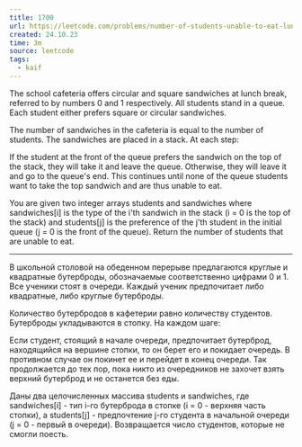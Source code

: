 ```yaml
---
title: 1700
url: https://leetcode.com/problems/number-of-students-unable-to-eat-lunch/description/
created: 24.10.23
time: 3m
source: leetcode
tags:
  - kaif
---
```


The school cafeteria offers circular and square sandwiches at lunch break, referred to by numbers 0 and 1 respectively. All students stand in a queue. Each student either prefers square or circular sandwiches.

The number of sandwiches in the cafeteria is equal to the number of students. The sandwiches are placed in a stack. At each step:

If the student at the front of the queue prefers the sandwich on the top of the stack, they will take it and leave the queue.
Otherwise, they will leave it and go to the queue's end.
This continues until none of the queue students want to take the top sandwich and are thus unable to eat.

You are given two integer arrays students and sandwiches where sandwiches[i] is the type of the i'th sandwich in the stack (i = 0 is the top of the stack) and students[j] is the preference of the j'th student in the initial queue (j = 0 is the front of the queue). Return the number of students that are unable to eat.

---

В школьной столовой на обеденном перерыве предлагаются круглые и квадратные бутерброды, обозначаемые соответственно цифрами 0 и 1. Все ученики стоят в очереди. Каждый ученик предпочитает либо квадратные, либо круглые бутерброды.

Количество бутербродов в кафетерии равно количеству студентов. Бутерброды укладываются в стопку. На каждом шаге:

Если студент, стоящий в начале очереди, предпочитает бутерброд, находящийся на вершине стопки, то он берет его и покидает очередь.
В противном случае он покинет ее и перейдет в конец очереди.
Так продолжается до тех пор, пока никто из очередников не захочет взять верхний бутерброд и не останется без еды.

Даны два целочисленных массива students и sandwiches, где sandwiches[i] - тип i-го бутерброда в стопке (i = 0 - верхняя часть стопки), а students[j] - предпочтение j-го студента в начальной очереди (j = 0 - первый в очереди). Возвращается число студентов, которые не смогли поесть.
